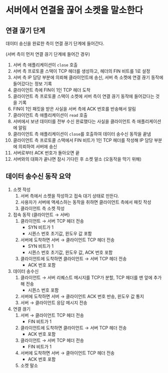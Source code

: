 # 서버에서 연결을 끊어 소켓을 말소한다

## 연결 끊기 단계

데이터 송신을 완료한 측이 연결 끊기 단계에 들어간다.

(서버 측이 먼저 연결 끊기 단계에 들어간 경우)

1. 서버 측 애플리케이션이 `close` 호출
2. 서버 측 프로토콜 스택이 TCP 헤더를 생성하고, 헤더의 FIN 비트를 1로 설정
3. 서버 측 IP 담당 부분에 의뢰해 클라이언트에 송신, 서버 측 소켓에 연결 끊기 동작에 들어갔다는 정보 기록
4. 클라이언트 측에 FIN이 1인 TCP 헤더 도착
5. 클라이언트 측 프로토콜 스택이 소켓에 서버 측이 연결 끊기 동작에 들어갔다는 것을 기록
6. FIN이 1인 패킷을 받은 사실을 서버 측에 ACK 번호를 반송해서 알림
7. 클라이언트 측 애플리케이션이 `read` 호출
8. 서버에서 보낸 데이터를 전부 수신 완료했다는 사실을 클라이언트 측 애플리케이션에 알림
9. 클라이언트 측 애플리케이션이 `close`를 호출하여 데이터 송수신 동작을 끝냄
10. 클라이언트 측 프로토콜 스택에서 FIN 비트가 1인 TCP 헤더를 작성해 IP 담당 부분에 의뢰하여 서버에 송신
11. 서버로부터 ACK 번호가 돌아오면 끝
12. 서버와의 대화가 끝나면 잠시 기다린 후 소켓 말소 (오동작을 막기 위해)


## 데이터 송수신 동작 요약
1. 소켓 작성
   1. 서버 측에서 소켓을 작성하고 접속 대기 상태로 만든다.
   2. 사용자가 서버에 액세스하는 동작을 취하면 클라이언트 측에서 패킷 작성
   3. 클라이언트 측 소켓 작성
2. 접속 동작 (클라이언트 → 서버)
   1. 클라이언트 → 서버 TCP 헤더 전송
      - SYN 비트가 1
      - 시퀀스 번호 초기값, 윈도우 값 포함
    2. 서버에 도착하면 서버 → 클라이언트 TCP 헤더 전송
       - SYN 비트가 1
       - 시퀀스 번호 초기값, 윈도우 값, ACK 번호 포함
    3. 클라이언트에 도착하면 클라이언트 → 서버 TCP 헤더 전송
       - ACK 번호 포함
3. 데이터 송수신
   1. 클라이언트 → 서버 리퀘스트 메시지를 TCP가 분할, TCP 헤더를 맨 앞에 추가해 전송
      - 시퀀스 번호 포함
    2. 서버에 도착하면 서버 → 클라이언트 ACK 번호 반송, 윈도우 값 통지
    3. 서버 → 클라이언트 응답 메시지 전송
4. 연결 끊기
   1. 서버 → 클라이언트 TCP 헤더 전송
      - FIN 비트가 1
    2. 클라이언트에 도착하면 클라이언트 → 서버 TCP 헤더 전송
       - ACK 번호 포함
    3. 클라이언트 → 서버 TCP 헤더 전송
       - FIN 비트가 1
    4. 서버에 도착하면 서버 → 클아이언트 TCP 헤더 전송
       - ACK 번호 포함
    5. 소켓 말소
